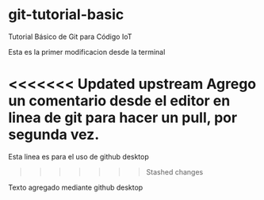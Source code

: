 # git-tutorial-basic
Tutorial Básico de Git para Código IoT

Esta es la primer modificacion desde la terminal

<<<<<<< Updated upstream
Agrego un comentario desde el editor en linea de git para hacer un pull, por segunda vez. 
=======
Esta linea es para el uso de github desktop
>>>>>>> Stashed changes

Texto agregado mediante github desktop


